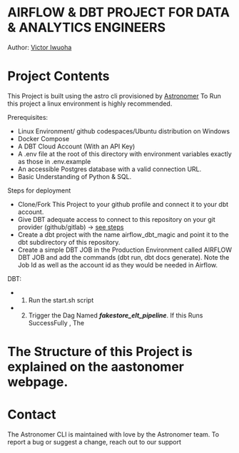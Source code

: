 AIRFLOW & DBT PROJECT FOR DATA & ANALYTICS ENGINEERS
========

Author: [Victor Iwuoha](https://linkedin/in/viciwuoha)


Project Contents
================
This Project is built using the astro cli provisioned by [Astronomer](https://docs.astronomer.io/)
To Run this project a linux environment is highly recommended.

Prerequisites:
- Linux Environment/ github codespaces/Ubuntu distribution on Windows
- Docker Compose
- A DBT Cloud Account (With an API Key)
- A .env file at the root of this directory with environment variables exactly as those in .env.example
- An accessible Postgres database with a valid connection URL.
- Basic Understanding of Python & SQL.


Steps for deployment

- Clone/Fork This Project to your github profile and connect it to your dbt account.
- Give DBT adequate access to connect to this repository on your git provider (github/gitlab) -> [see steps](https://docs.getdbt.com/docs/cloud/git/connect-github)
- Create a dbt project with the name airflow_dbt_magic and point it to the dbt subdirectory of this repository.
- Create a simple DBT JOB in the Production Environment called AIRFLOW DBT JOB and add the commands (dbt run, dbt docs generate). Note the Job Id as well as the account id as they would be needed in Airflow.

DBT:


- 1. Run the start.sh script
- 2. Trigger the Dag Named _**fakestore_elt_pipeline**_. If this Runs SuccessFully , The 


The Structure of this Project is explained on the aastonomer webpage.
===========================

Contact
=======

The Astronomer CLI is maintained with love by the Astronomer team. To report a bug or suggest a change, reach out to our support
